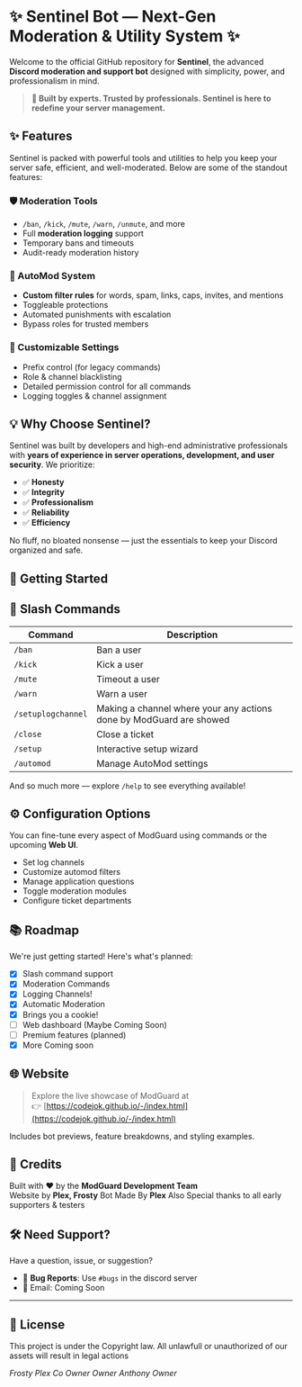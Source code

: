 # ✨ Sentinel Bot — Next-Gen Moderation & Utility System ✨

Welcome to the official GitHub repository for **Sentinel**, the advanced **Discord moderation and support bot** designed with simplicity, power, and professionalism in mind.

> **🎯 Built by experts. Trusted by professionals. Sentinel is here to redefine your server management.**



## ✨ Features

Sentinel is packed with powerful tools and utilities to help you keep your server safe, efficient, and well-moderated. Below are some of the standout features:

### 🛡️ Moderation Tools
- `/ban`, `/kick`, `/mute`, `/warn`, `/unmute`, and more
- Full **moderation logging** support
- Temporary bans and timeouts
- Audit-ready moderation history

### 💬 AutoMod System
- **Custom filter rules** for words, spam, links, caps, invites, and mentions
- Toggleable protections
- Automated punishments with escalation
- Bypass roles for trusted members

### 📜 Customizable Settings
- Prefix control (for legacy commands)
- Role & channel blacklisting
- Detailed permission control for all commands
- Logging toggles & channel assignment

## 💡 Why Choose Sentinel?

Sentinel was built by developers and high-end administrative professionals with **years of experience in server operations, development, and user security**. We prioritize:

- ✅ **Honesty**
- ✅ **Integrity**
- ✅ **Professionalism**
- ✅ **Reliability**
- ✅ **Efficiency**

No fluff, no bloated nonsense — just the essentials to keep your Discord organized and safe.

## 🚀 Getting Started

## 🔧 Slash Commands

| Command       | Description                    |
|---------------|--------------------------------|
| `/ban`        | Ban a user                     |
| `/kick`       | Kick a user                    |
| `/mute`       | Timeout a user                 |
| `/warn`       | Warn a user                    |
| `/setuplogchannel`| Making a channel where your any actions done by ModGuard are showed|
| `/close`      | Close a ticket                 |
| `/setup`      | Interactive setup wizard       |
| `/automod`    | Manage AutoMod settings        |


And so much more — explore `/help` to see everything available!


## ⚙️ Configuration Options

You can fine-tune every aspect of ModGuard using commands or the upcoming **Web UI**.

- Set log channels
- Customize automod filters
- Manage application questions
- Toggle moderation modules
- Configure ticket departments

## 📚 Roadmap

We're just getting started! Here's what's planned:

- [x] Slash command support
- [x] Moderation Commands
- [x] Logging Channels!
- [x] Automatic Moderation
- [x] Brings you a cookie!
- [ ] Web dashboard (Maybe Coming Soon)
- [ ] Premium features (planned)
- [x] More  Coming soon

## 🌐 Website

> Explore the live showcase of ModGuard at  
> 👉 [https://codejok.github.io/-/index.html](https://codejok.github.io/-/index.html)

Includes bot previews, feature breakdowns, and styling examples.


## 💎 Credits

Built with ❤️ by the **ModGuard Development Team**  
Website by **Plex, Frosty**
Bot Made By **Plex**
 Also Special thanks to all early supporters & testers



## 🛠️ Need Support?

Have a question, issue, or suggestion?
- 🐞 **Bug Reports**: Use `#bugs` in the discord server
- 📨 Email: Coming Soon

---

## 📜 License

This project is under the Copyright law. All unlawfull or unauthorized of our assets will result in legal actions



*Frosty*
*Plex*
*Co Owner*
*Owner*
*Anthony*
*Owner*
